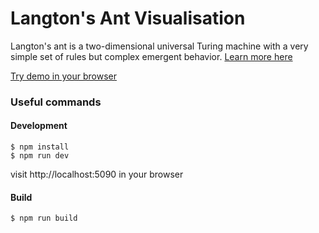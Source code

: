 # Langton's Ant Visualisation

Langton's ant is a two-dimensional universal Turing machine with a very simple set of rules but complex emergent behavior. 
[Learn more here](https://en.wikipedia.org/wiki/Langton's_ant)

[Try demo in your browser](https://udoka.me/langtons-ant-visualisation/)

### Useful commands

#### Development
```
$ npm install 
$ npm run dev
```
visit http://localhost:5090 in your browser

#### Build
```
$ npm run build
```